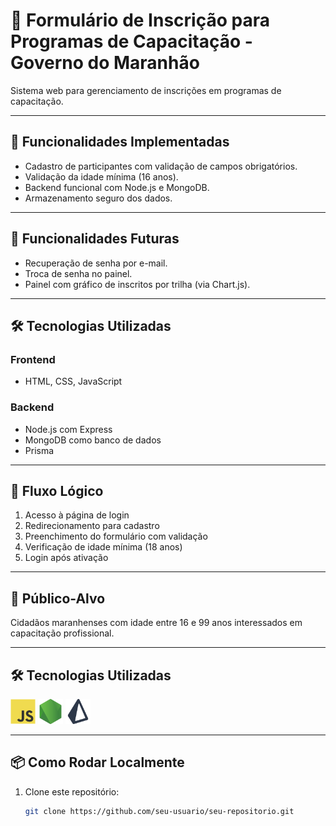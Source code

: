 # 📝 Formulário de Inscrição para Programas de Capacitação - Governo do Maranhão

Sistema web para gerenciamento de inscrições em programas de capacitação.



---

## 🚀 Funcionalidades Implementadas

- Cadastro de participantes com validação de campos obrigatórios.
- Validação da idade mínima (16 anos).
- Backend funcional com Node.js e MongoDB.
- Armazenamento seguro dos dados.

---

## 📌 Funcionalidades Futuras

- Recuperação de senha por e-mail.  
- Troca de senha no painel.  
- Painel com gráfico de inscritos por trilha (via Chart.js).  

---

## 🛠️ Tecnologias Utilizadas

### Frontend
- HTML, CSS, JavaScript  


### Backend
- Node.js com Express  
- MongoDB como banco de dados
- Prisma
---

## 🧠 Fluxo Lógico

1. Acesso à página de login
2. Redirecionamento para cadastro
3. Preenchimento do formulário com validação
4. Verificação de idade mínima (18 anos)
5. Login após ativação


---

## 🎯 Público-Alvo

Cidadãos maranhenses com idade entre 16 e 99 anos interessados em capacitação profissional.

---

## 🛠️ Tecnologias Utilizadas

<img src="https://raw.githubusercontent.com/devicons/devicon/master/icons/javascript/javascript-original.svg" alt="JavaScript" width="40"/> 
<img src="https://raw.githubusercontent.com/devicons/devicon/master/icons/nodejs/nodejs-original.svg" alt="Node.js" width="40"/>
<img src="https://raw.githubusercontent.com/devicons/devicon/master/icons/prisma/prisma-original.svg" alt="Prisma" width="40"/>

---

## 📦 Como Rodar Localmente

1. Clone este repositório:  
   ```bash
   git clone https://github.com/seu-usuario/seu-repositorio.git
